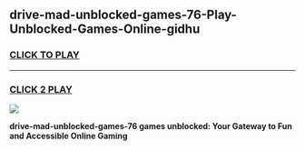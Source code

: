 
## drive-mad-unblocked-games-76-Play-Unblocked-Games-Online-gidhu
<h3>
<a href="https://premium76.site?title=drive-mad-unblocked-games-76&ref=25A">CLICK TO PLAY</a></h3>
<hr>

<h3>
<a href="https://premium76.site?title=drive-mad-unblocked-games-76&ref=25A">CLICK 2 PLAY</a>
  
</h3>

<a href="https://premium76.site?title=drive-mad-unblocked-games-76&ref=25A"><img src="https://clearcache.store/games.png"></a>


**drive-mad-unblocked-games-76 games unblocked: Your Gateway to Fun and Accessible Online Gaming**
